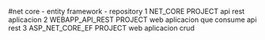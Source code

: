#net core - entity framework - repository 
1 NET_CORE PROJECT  api rest aplicacion
2 WEBAPP_API_REST PROJECT  web aplicacion que consume api rest
3 ASP_NET_CORE_EF PROJECT web aplicacion crud
